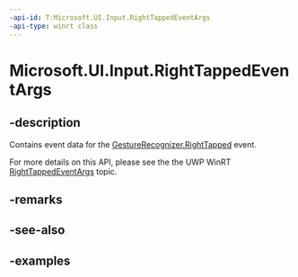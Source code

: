 ```yaml
---
-api-id: T:Microsoft.UI.Input.RightTappedEventArgs
-api-type: winrt class
---
```


# Microsoft.UI.Input.RightTappedEventArgs

<!--
public sealed class RightTappedEventArgs
-->

## -description

Contains event data for the [GestureRecognizer.RightTapped](gesturerecognizer_righttapped.md) event.

For more details on this API, please see the the UWP WinRT [RightTappedEventArgs](/uwp/api/windows.ui.input.righttappedeventargs) topic.

## -remarks

## -see-also

## -examples
